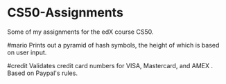 # CS50-Assignments
Some of my assignments for the edX course CS50.

#mario
Prints out a pyramid of hash symbols, the height of which is based on user input.

#credit
Validates credit card numbers for VISA, Mastercard, and AMEX . Based on Paypal's rules.
